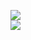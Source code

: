 [![](https://img.shields.io/badge/Made%20With-Github%20Spray-lightgrey.svg?style=for-the-badge&logo=github)](https://github.com/Annihil/github-spray#15565)  
[![](https://i.imgur.com/2DrTn0Z.gif)](https://github.com/Annihil/github-spray)